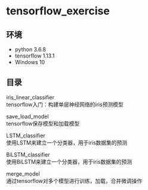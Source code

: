 # tensorflow_exercise

## 环境
+ python 3.6.8
+ tensorflow 1.13.1
+ Windows 10
## 目录
iris_linear_classifier  
 tensorflow入门：构建单层神经网络的iris预测模型

save_load_model  
tensorflow保存模型和加载模型

LSTM_classifier  
使用LSTM来建立一个分类器，用于iris数据集的预测

BiLSTM_classifier  
使用BiLSTM来建立一个分类器，用于iris数据集的预测

merge_model  
通过tensorflow对多个模型进行训练，加载，合并微调操作
